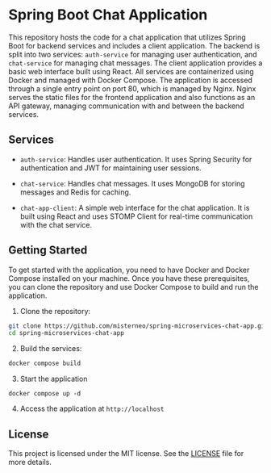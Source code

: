 # Spring Boot Chat Application

This repository hosts the code for a chat application that utilizes Spring Boot for backend services and includes a client application. The backend is split into two services: `auth-service` for managing user authentication, and `chat-service` for managing chat messages. The client application provides a basic web interface built using React. All services are containerized using Docker and managed with Docker Compose. The application is accessed through a single entry point on port 80, which is managed by Nginx. Nginx serves the static files for the frontend application and also functions as an API gateway, managing communication with and between the backend services.

## Services

- `auth-service`: Handles user authentication. It uses Spring Security for authentication and JWT for maintaining user sessions.

- `chat-service`: Handles chat messages. It uses MongoDB for storing messages and Redis for caching.

- `chat-app-client`: A simple web interface for the chat application. It is built using React and uses STOMP Client for real-time communication with the chat service.

## Getting Started

To get started with the application, you need to have Docker and Docker Compose installed on your machine. Once you have these prerequisites, you can clone the repository and use Docker Compose to build and run the application.

1. Clone the repository:

```sh
git clone https://github.com/misterneo/spring-microservices-chat-app.git
cd spring-microservices-chat-app
```

2. Build the services:

```sh
docker compose build
```

3. Start the application

```
docker compose up -d
```

4. Access the application at `http://localhost`

## License

This project is licensed under the MIT license. See the [LICENSE](https://choosealicense.com/licenses/mit/) file for more details.
